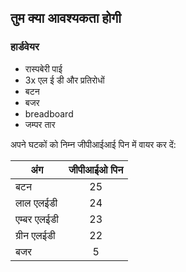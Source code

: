 ## तुम क्या आवश्यकता होगी

### हार्डवेयर

- रास्पबेरी पाई
- 3x एल ई डी और प्रतिरोधों
- बटन
- बजर
- breadboard
- जम्पर तार

अपने घटकों को निम्न जीपीआईआई पिन में वायर कर दें:

| अंग         | जीपीआईओ पिन |
| ----------- |:-----------:|
| बटन         |     25      |
| लाल एलईडी   |     24      |
| एम्बर एलईडी |     23      |
| ग्रीन एलईडी |     22      |
| बजर         |      5      |